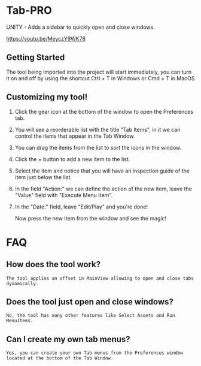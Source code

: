 # Tab-PRO
UNITY - Adds a sidebar to quickly open and close windows.

https://youtu.be/MeyczY9WK78

## Getting Started

The tool being imported into the project will start immediately, you can turn it on and off by using the shortcut Ctrl + T in Windows or Cmd + T in MacOS

## Customizing my tool!

1. Click the gear icon at the bottom of the window to open the Preferences tab.

2. You will see a reorderable list with the title "Tab Items", in it we can control the items that appear in the Tab Window.

3. You can drag the items from the list to sort the icons in the window.

4. Click the + button to add a new item to the list.

5. Select the item and notice that you will have an inspection guide of the item just below the list.

6. In the field "Action:" we can define the action of the new item, leave the "Value" field with "Execute Menu Item".

7. In the "Date:" field, leave "Edit/Play" and you're done!

	Now press the new Item from the window and see the magic!


# FAQ

## How does the tool work?

	The tool applies an offset in MainView allowing to open and close tabs dynamically.

## Does the tool just open and close windows?

	No, the tool has many other features like Select Assets and Run MenuItems.

## Can I create my own tab menus?

	Yes, you can create your own Tab menus from the Preferences window located at the bottom of the Tab Window.
